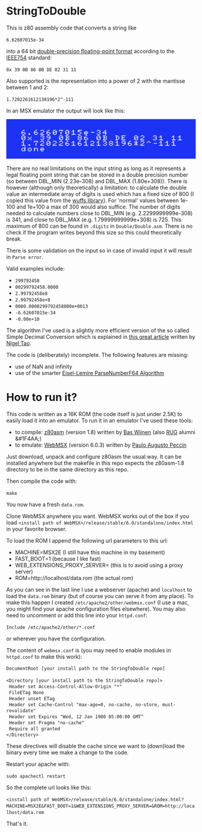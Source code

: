 # StringToDouble

This is z80 assembly code that converts a string like

`6.62607015e-34`

into a 64 bit [double-precision floating-point format](https://en.wikipedia.org/wiki/Double-precision_floating-point_format) according to the [IEEE754](https://en.wikipedia.org/wiki/IEEE_754) standard:

`0x 39 0B 86 0B DE 02 31 11`

Also supported is the representation into a power of 2 with the mantisse between 1 and 2:

`1.7202261612138196*2^-111`

In an MSX emulator the output will look like this:

![](assets/screenshot.png)

There are no real limitations on the input string as long as it represents a legal floating point string that can be stored in a double precision number (so between DBL\_MIN (2.23e–308) and DBL\_MAX (1.80e+308)). There is however (although only theoretically) a limitation: to calculate the double value an intermediate array of digits is used which has a fixed size of 800 (I copied this value from the [wuffs library](https://github.com/google/wuffs/blob/e80ab7b13ac1e58149a4ad2750b90a7b6a97c123/internal/cgen/base/floatconv-submodule-code.c#L150)). For 'normal' values between 1e-100 and 1e+100 a max of 300 would also suffice. The number of digits needed to calculate numbers close to DBL\_MIN (e.g. 2.2299999999e-308) is 341, and close to DBL\_MAX (e.g. 1.79999999999e+308) is 725. This maximum of 800 can be found in `.digits` in `Double/Double.asm`. There is no check if the program writes beyond this size so this could theoretically break.

There is some validation on the input so in case of invalid input it will result in `Parse error`.

Valid examples include:

* `299792458`
* `00299792458.0000`
* `2.99792458e8`
* `2.99792458e+8`
* `0000.0000299792458000e+0013`
* `-6.62607015e-34`
* `-0.00e+10`

The algorithm I've used is a slightly more efficient version of the so called Simple Decimal Conversion which is explained in [this great article](https://nigeltao.github.io/blog/2020/parse-number-f64-simple.html) written by [Nigel Tao](https://github.com/nigeltao).

The code is (deliberately) incomplete. The following features are missing:

* use of NaN and infinity
* use of the smarter [Eisel-Lemire ParseNumberF64 Algorithm](https://nigeltao.github.io/blog/2020/eisel-lemire.html)

# How to run it?

This code is written as a 16K ROM (the code itself is just under 2.5K) to easily load it into an emulator. To run it in an emulator I've used these tools:

- to compile: [z80asm](https://www.nongnu.org/z80asm/) (version 1.8) written by [Bas Wijnen](https://github.com/wijnen) (also [RUG](https://www.rug.nl/?lang=en) alumni &#1F4AA;)
- to emulate: [WebMSX](https://github.com/ppeccin/webmsx) (version 6.0.3) written by [Paulo Augusto Peccin](https://github.com/ppeccin)

Just download, unpack and configure z80asm the usual way. It can be installed anywhere but the makefile in this repo expects the z80asm-1.8 directory to be in the same directory as this repo.

Then compile the code with:

`make`

You now have a fresh `data.rom`.

Clone WebMSX anywhere you want. WebMSX works out of the box if you load `<install path of WebMSX>/release/stable/6.0/standalone/index.html` in your favorite browser.

To load the ROM I append the following url parameters to this url:

* MACHINE=MSX2E    (I still have this machine in my basement)
* FAST_BOOT=1      (because I like fast)
* WEB\_EXTENSIONS\_PROXY_SERVER=  (this is to avoid using a proxy server)
* ROM=http://localhost/data.rom  (the actual rom)

As you can see in the last line I use a webserver (apache) and `localhost` to load the `data.rom` binary (but of course you can serve it from any place). To make this happen I created `/etc/apache2/other/webmsx.conf` (I use a mac, you might find your apache configuration files elsewhere). You may also need to uncomment or add this line into your `httpd.conf`:

`Include /etc/apache2/other/*.conf`

or wherever you have the configuration.

The content of `webmsx.conf` is (you may need to enable modules in `httpd.conf` to make this work):

```
DocumentRoot [your install path to the StringToDouble repo]

<Directory [your install path to the StringToDouble repo]>
 Header set Access-Control-Allow-Origin "*"
 FileETag None
 Header unset ETag
 Header set Cache-Control "max-age=0, no-cache, no-store, must-revalidate"
 Header set Expires "Wed, 12 Jan 1980 05:00:00 GMT"
 Header set Pragma "no-cache"
 Require all granted
</Directory>
```

These directives will disable the cache since we want to (down)load the binary every time we make a change to the code.

Restart your apache with: 

`sudo apachectl restart`

So the complete url looks like this:

`<install path of WebMSX>/release/stable/6.0/standalone/index.html?MACHINE=MSX2E&FAST_BOOT=1&WEB_EXTENSIONS_PROXY_SERVER=&ROM=http://localhost/data.rom`

That's it.
